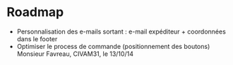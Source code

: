 # Roadmap

* Personnalisation des e-mails sortant : e-mail expéditeur + coordonnées dans le footer
* Optimiser le process de commande (positionnement des boutons) Monsieur Favreau, CIVAM31, le 13/10/14
